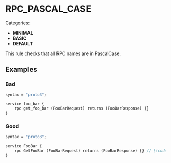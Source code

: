 # RPC_PASCAL_CASE

Categories:

- **MINIMAL**
- **BASIC**
- **DEFAULT**

This rule checks that all RPC names are in PascalCase.

## Examples

### Bad

```proto
syntax = "proto3";

service foo_bar {
    rpc get_foo_bar (FooBarRequest) returns (FooBarResponse) {}
}
```

### Good

```proto
syntax = "proto3";

service FooBar {
    rpc GetFooBar (FooBarRequest) returns (FooBarResponse) {} // [!code focus]
}
```
